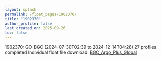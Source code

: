 ```yaml
---
layout: splash
permalink: /float_pages/1902370/
title: "1902370"
author_profile: false
last_created_on: 2025-09-26
toc: false
---
```

 
1902370: GO-BGC (2024-07-30T02:39 to 2024-12-14T04:28)
27 profiles completed
Individual float file download: [BGC_Argo_Plus_Global](https://ftp.soest.hawaii.edu/bgc_argo_plus/Individual_Floats/outliers_removed/1902370_Sprof_processed.nc)
